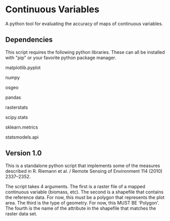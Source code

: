 # Continuous Variables
A python tool for evaluating the accuracy of maps of continuous variables.

## Dependencies
This script requires the following python libraries. These can all be installed
with "pip" or your favorite python package manager.

matplotlib.pyplot

numpy

osgeo

pandas

rasterstats

scipy.stats

sklearn.metrics

statsmodels.api


## Version 1.0
This is a standalone python script that implements some of the measures described
in R. Riemann et al. / Remote Sensing of Environment 114 (2010) 2337–2352.

The script takes 4 arguments. The first is a raster file of a mapped continuous 
variable (biomass, etc). The second is a shapefile that contains the reference 
data. For now, this must be a polygon that represents the plot area. The third is
the type of geometry. For now, this MUST BE 'Polygon'. The fourth is the name of
the attribute in the shapefile that matches the raster data set. 


